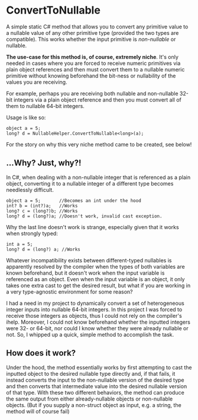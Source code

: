 # ConvertToNullable

A simple static C# method that allows you to convert any primitive value to a nullable value of any other primitive type (provided the two types are compatible). This works whether the input primitive is *non-nullable* or nullable.

**The use-case for this method is, of course, extremely niche**. It's only needed in cases where you are forced to receive numeric primitives via plain object references and then must convert them to a nullable numeric primitive without knowing beforehand the bit-ness or nullability of the values you are receiving. 

For example, perhaps you are receiving both nullable and non-nullable 32-bit integers via a plain object reference and then you must convert all of them to nullable 64-bit integers.

Usage is like so:

```
object a = 5;
long? d = NullableHelper.ConvertToNullable<long>(a);
```

For the story on why this very niche method came to be created, see below!

## ...Why? Just, why?!

In C#, when dealing with a non-nullable integer that is referenced as a plain object, converting it to a nullable integer of a different type becomes needlessly difficult.

```
object a = 5;       //Becomes an int under the hood
int? b = (int?)a;   //Works
long? c = (long?)b; //Works
long? d = (long?)a; //Doesn't work, invalid cast exception.
```

Why the last line doesn't work is strange, especially given that it works when strongly typed:

```
int a = 5;
long? d = (long?) a; //Works
```

Whatever incompatibility exists between different-typed nullables is apparently resolved by the compiler when the types of both variables are known beforehand, but it doesn't work when the input variable is referenced as an object. Even when the input variable is an object, it only takes one extra cast to get the desired result, but what if you are working in a very type-agnostic environment for some reason?

I had a need in my project to dynamically convert a set of heterogeneous integer inputs into nullable 64-bit integers. In this project I was forced to receive those integers as objects, thus I could not rely on the compiler's ihelp. Moreover, I could not know beforehand whether the inputted integers were 32- or 64-bit, nor could I know whether they were already nullable or not. So, I whipped up a quick, simple method to accomplish the task.


## How does it work?

Under the hood, the method essentially works by first attempting to cast the inputted object to the desired nullable type directly and, if that fails, it instead converts the input to the non-nullable version of the desired type and then converts that intermediate value into the desired nullable version of that type. With these two different behaviors, the method can produce the same output from either already-nullable objects or non-nullable objects. (But if you supply a non-struct object as input, e.g. a string, the method will of course fail)
